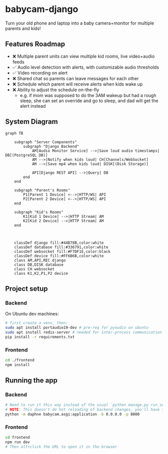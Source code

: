 # babycam-django

Turn your old phone and laptop into a baby camera+monitor for multiple parents and kids!

## Features Roadmap

* ❌ Multiple parent units can view multiple kid rooms, live video+audio feeds
* ✅ Audio level detection with alerts, with customizable audio thresholds
* ✅ Video recording on alert
* ❌ Shared chat so parents can leave messages for each other
* ❌ Schedule which parent will receive alerts when kids wake up
* ❌ Ability to adjust the schedule on-the-fly
  * e.g. if mom was supposed to do the 3AM wakeup but had a rough sleep, she can set an override and go to sleep, and dad will get the alert instead

## System Diagram

```mermaid
graph TB

    subgraph "Server Components"
        subgraph "Django Backend"
            AM[Audio Monitor Service] -->|Save loud audio timestamps| DB[(PostgreSQL DB)]
            AM -->|Notify when kids loud| CH[Channels/WebSocket]
            AM -->|Save mp4 when kids loud| DISK[(Disk Storage)]
            
            API[Django REST API] -->|Query| DB
        end
    end

    subgraph "Parent's Rooms"
        P1[Parent 1 Device] <-->|HTTP/WS| API
        P2[Parent 2 Device] <-->|HTTP/WS| API
    end

    subgraph "Kid's Rooms"
        K1[Kid 1 Device] -->|HTTP Stream| AM
        K2[Kid 2 Device] -->|HTTP Stream| AM
    end

    

    classDef django fill:#44B78B,color:white
    classDef database fill:#336791,color:white
    classDef websocket fill:#F7DF1E,color:black
    classDef device fill:#FF6B6B,color:white
    class AM,API,REC django
    class DB,DISK database
    class CH websocket
    class K1,K2,P1,P2 device
```

## Project setup

### Backend
On Ubuntu dev machines:

```zsh
# first create a venv, then:
sudo apt install portaudio19-dev # pre-req for pyaudio on ubuntu
sudo apt install redis-server # needed for inter-process communication between test_monitor.py and the main django server.
pip install -r requirements.txt
```

### Frontend
```zsh
cd ./frontend
npm install
```

## Running the app

### Backend

```zsh
# Need to run it this way instead of the usual `python manage.py run_server` in order for websockets to work
# NOTE: This doesn't do hot reloading of backend changes, you'll have to ctrl+C and re-run it
python -m daphne babycam.asgi:application -b 0.0.0.0 -p 8000
```

### Frontend
```zsh
cd frontend
npm run dev
# Then alt+click the URL to open it in the browser
```
